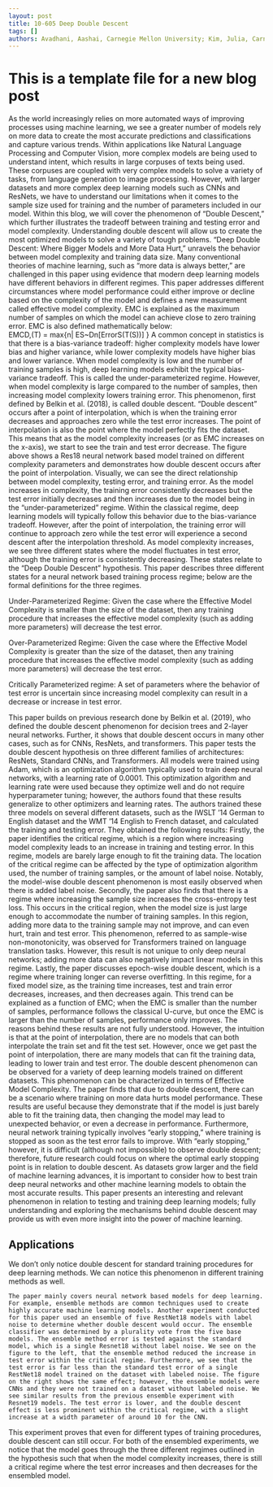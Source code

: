 ```yaml
---
layout: post
title: 10-605 Deep Double Descent
tags: []
authors: Avadhani, Aashai, Carnegie Mellon University; Kim, Julia, Carnegie Mellon University
---
```


# This is a template file for a new blog post

  As the world increasingly relies on more automated ways of improving processes using machine learning, we see a greater number of models rely on more data to create the most accurate predictions and classifications and capture various trends. Within applications like Natural Language Processing and Computer Vision, more complex models are being used to understand intent, which results in large corpuses of texts being used. These corpuses are coupled with very complex models to solve a variety of tasks, from language generation to image processing. However, with larger datasets and more complex deep learning models such as CNNs and ResNets, we have to understand our limitations when it comes to the sample size used for training and the number of parameters included in our model. Within this blog, we will cover the phenomenon of “Double Descent,” which further illustrates the tradeoff between training and testing error and model complexity. Understanding double descent will allow us to create the most optimized models to solve a variety of tough problems. 
  “Deep Double Descent: Where Bigger Models and More Data Hurt,” unravels the behavior between model complexity and training data size. Many conventional theories of machine learning, such as “more data is always better,” are challenged in this paper using evidence that modern deep learning models have different behaviors in different regimes. This paper addresses different circumstances where model performance could either improve or decline based on the complexity of the model and defines a new measurement called effective model complexity. EMC is explained as the maximum number of samples on which the model can achieve close to zero training error. EMC is also defined mathematically below:			
EMCD,(T) = max{n| ES~Dn[ErrorS(T(S))]  }
  A common concept in statistics is that there is a bias-variance tradeoff: higher complexity models have lower bias and higher variance, while lower complexity models have higher bias and lower variance. When model complexity is low and the number of training samples is high, deep learning models exhibit the typical bias-variance tradeoff. This is called the under-parameterized regime. However, when model complexity is large compared to the number of samples, then increasing model complexity lowers training error. This phenomenon, first defined by Belkin et al. (2018), is called double descent. 
  “Double descent” occurs after a point of interpolation, which is when the training error decreases and approaches zero while the test error increases. The point of interpolation is also the point where the model perfectly fits the dataset. This means that as the model complexity increases (or as EMC increases on the x-axis), we start to see the train and test error decrease. The figure above shows a Res18 neural network based model trained on different complexity parameters and demonstrates how double descent occurs after the point of interpolation. Visually, we can see the direct relationship between model complexity, testing error, and training error. As the model increases in complexity, the training error consistently decreases but the test error initially decreases and then increases due to the model being in the “under-parameterized” regime. Within the classical regime, deep learning models will typically follow this behavior due to the bias-variance tradeoff. However, after the point of interpolation, the training error will continue to approach zero while the test error will experience a second descent after the interpolation threshold. As model complexity increases, we see three different states where the model fluctuates in test error, although the training error is consistently decreasing. These states relate to the “Deep Double Descent” hypothesis. This paper describes three different states for a neural network based training process regime; below are the formal definitions for the three regimes.

Under-Parameterized Regime: Given the case where the Effective Model Complexity is smaller than the size of the dataset, then any training procedure that increases the effective model complexity (such as adding more parameters) will decrease the test error. 

Over-Parameterized Regime: Given the case where the Effective Model Complexity is greater than the size of the dataset, then any training procedure that increases the effective model complexity (such as adding more parameters) will decrease the test error.

Critically Parameterized regime: A set of parameters where the behavior of test error is uncertain since increasing model complexity can result in a decrease or increase in test error. 

  This paper builds on previous research done by Belkin et al. (2019), who defined the double descent phenomenon for decision trees and 2-layer neural networks. Further, it shows that double descent occurs in many other cases, such as for CNNs, ResNets, and transformers.
This paper tests the double descent hypothesis on three different families of architectures: ResNets, Standard CNNs, and Transformers. All models were trained using Adam, which is an optimization algorithm typically used to train deep neural networks, with a learning rate of 0.0001. This optimization algorithm and learning rate were used because they optimize well and do not require hyperparameter tuning; however, the authors found that these results generalize to other optimizers and learning rates.
  The authors trained these three models on several different datasets, such as the IWSLT ’14 German to English dataset and the WMT ’14 English to French dataset, and calculated the training and testing error. They obtained the following results:
  Firstly, the paper identifies the critical regime, which is a region where increasing model complexity leads to an increase in training and testing error. In this regime, models are barely large enough to fit the training data. The location of the critical regime can be affected by the type of optimization algorithm used, the number of training samples, or the amount of label noise. Notably, the model-wise double descent phenomenon is most easily observed when there is added label noise. 
	Secondly, the paper also finds that there is a regime where increasing the sample size increases the cross-entropy test loss. This occurs in the critical region, when the model size is just large enough to accommodate the number of training samples. In this region, adding more data to the training sample may not improve, and can even hurt, train and test error. This phenomenon, referred to as sample-wise non-monotonicity, was observed for Transformers trained on language translation tasks. However, this result is not unique to only deep neural networks; adding more data can also negatively impact linear models in this regime.
  Lastly, the paper discusses epoch-wise double descent, which is a regime where training longer can reverse overfitting. In this regime, for a fixed model size, as the training time increases, test and train error decreases, increases, and then decreases again. This trend can be explained as a function of EMC; when the EMC is smaller than the number of samples, performance follows the classical U-curve, but once the EMC is larger than the number of samples, performance only improves.
  The reasons behind these results are not fully understood. However, the intuition is that at the point of interpolation, there are no models that can both interpolate the train set and fit the test set. However, once we get past the point of interpolation, there are many models that can fit the training data, leading to lower train and test error.
  The double descent phenomenon can be observed for a variety of deep learning models trained on different datasets. This phenomenon can be characterized in terms of Effective Model Complexity. The paper finds that due to double descent, there can be a scenario where training on more data hurts model performance. These results are useful because they demonstrate that if the model is just barely able to fit the training data, then changing the model may lead to unexpected behavior, or even a decrease in performance. Furthermore, neural network training typically involves “early stopping,” where training is stopped as soon as the test error fails to improve. With “early stopping,” however, it is difficult (although not impossible) to observe double descent; therefore, future research could focus on where the optimal early stopping point is in relation to double descent.
  As datasets grow larger and the field of machine learning advances, it is important to consider how to best train deep neural networks and other machine learning models to obtain the most accurate results. This paper presents an interesting and relevant phenomenon in relation to testing and training deep learning models; fully understanding and exploring the mechanisms behind double descent may provide us with even more insight into the power of machine learning.

## Applications

  We don’t only notice double descent for standard training procedures for deep learning methods. We can notice this phenomenon in different training methods as well.

	The paper mainly covers neural network based models for deep learning. For example, ensemble methods are common techniques used to create highly accurate machine learning models. Another experiment conducted for this paper used an ensemble of five RestNet18 models with label noise to determine whether double descent would occur. The ensemble classifier was determined by a plurality vote from the five base models. The ensemble method error is tested against the standard model, which is a single Resnet18 without label noise. We see on the figure to the left, that the ensemble method reduced the increase in test error within the critical regime. Furthermore, we see that the test error is far less than the standard test error of a single RestNet18 model trained on the dataset with labeled noise. The figure on the right shows the same effect; however, the ensemble models were CNNs and they were not trained on a dataset without labeled noise. We see similar results from the previous ensemble experiment with Resnet19 models. The test error is lower, and the double descent effect is less prominent within the critical regime, with a slight increase at a width parameter of around 10 for the CNN. 
This experiment proves that even for different types of training procedures, double descent can still occur. For both of the ensembled experiments, we notice that the model goes through the three different regimes outlined in the hypothesis such that when the model complexity increases, there is still a critical regime where the test error increases and then decreases for the ensembled model.

